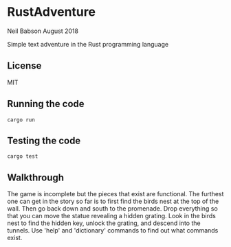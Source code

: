 # RustAdventure
Neil Babson August 2018

Simple text adventure in the Rust programming language

## License
MIT

## Running the code

`cargo run`

## Testing the code

`cargo test`

## Walkthrough

The game is incomplete but the pieces that exist are functional. The
furthest one can get in the story so far is to first find the birds nest 
at the top of the wall. Then go back down and south to the promenade.
Drop everything so that you can move the statue revealing a hidden
grating. Look in the birds nest to find the hidden key, unlock the 
grating, and descend into the tunnels. Use 'help' and 'dictionary'
commands to find out what commands exist.
